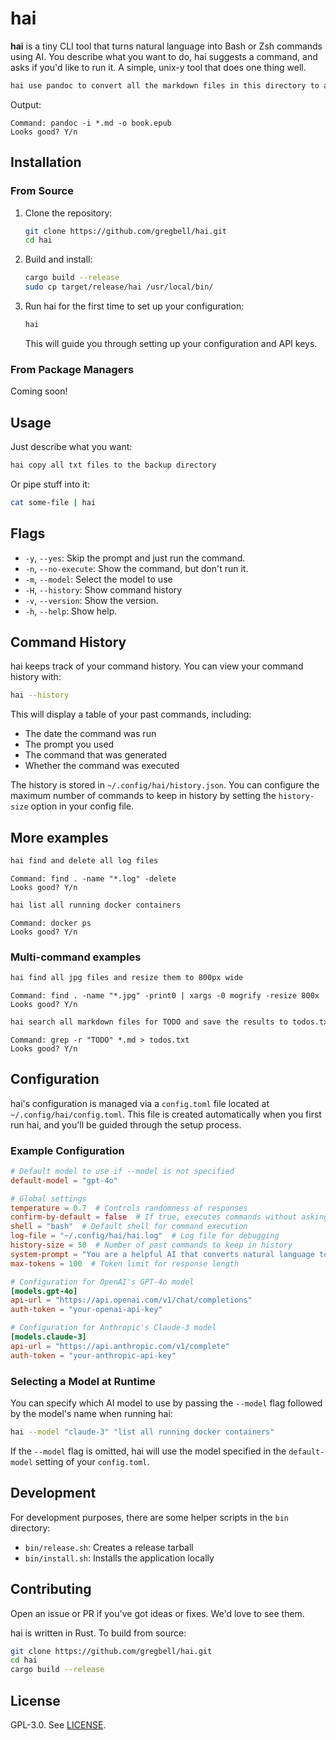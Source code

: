 # hai

**hai** is a tiny CLI tool that turns natural language into Bash or Zsh commands using AI. You describe what you want to do, hai suggests a command, and asks if you'd like to run it. A simple, unix-y tool that does one thing well.

```bash
hai use pandoc to convert all the markdown files in this directory to an ebook
```

Output:

```
Command: pandoc -i *.md -o book.epub
Looks good? Y/n
```

## Installation

### From Source

1. Clone the repository:
   ```bash
   git clone https://github.com/gregbell/hai.git
   cd hai
   ```

2. Build and install:
   ```bash
   cargo build --release
   sudo cp target/release/hai /usr/local/bin/
   ```

3. Run hai for the first time to set up your configuration:
   ```bash
   hai
   ```
   
   This will guide you through setting up your configuration and API keys.

### From Package Managers

Coming soon!

## Usage

Just describe what you want:

```bash
hai copy all txt files to the backup directory
```

Or pipe stuff into it:

```bash
cat some-file | hai
```

## Flags

- `-y`, `--yes`: Skip the prompt and just run the command.
- `-n`, `--no-execute`: Show the command, but don't run it.
- `-m`, `--model`: Select the model to use
- `-H`, `--history`: Show command history
- `-v`, `--version`: Show the version.
- `-h`, `--help`: Show help.

## Command History

hai keeps track of your command history. You can view your command history with:

```bash
hai --history
```

This will display a table of your past commands, including:
- The date the command was run
- The prompt you used
- The command that was generated
- Whether the command was executed

The history is stored in `~/.config/hai/history.json`. You can configure the maximum number of commands to keep in history by setting the `history-size` option in your config file.

## More examples

```bash
hai find and delete all log files
```

```
Command: find . -name "*.log" -delete
Looks good? Y/n
```

```bash
hai list all running docker containers
```

```
Command: docker ps
Looks good? Y/n
```

### Multi-command examples

```bash
hai find all jpg files and resize them to 800px wide
```

```
Command: find . -name "*.jpg" -print0 | xargs -0 mogrify -resize 800x
Looks good? Y/n
```

```bash
hai search all markdown files for TODO and save the results to todos.txt
```

```
Command: grep -r "TODO" *.md > todos.txt
Looks good? Y/n
```

## Configuration

hai's configuration is managed via a `config.toml` file located at `~/.config/hai/config.toml`. This file is created automatically when you first run hai, and you'll be guided through the setup process.

### Example Configuration

```toml
# Default model to use if --model is not specified
default-model = "gpt-4o"

# Global settings
temperature = 0.7  # Controls randomness of responses
confirm-by-default = false  # If true, executes commands without asking
shell = "bash"  # Default shell for command execution
log-file = "~/.config/hai/hai.log"  # Log file for debugging
history-size = 50  # Number of past commands to keep in history
system-prompt = "You are a helpful AI that converts natural language to shell commands."
max-tokens = 100  # Token limit for response length

# Configuration for OpenAI's GPT-4o model
[models.gpt-4o]
api-url = "https://api.openai.com/v1/chat/completions"
auth-token = "your-openai-api-key"

# Configuration for Anthropic's Claude-3 model
[models.claude-3]
api-url = "https://api.anthropic.com/v1/complete"
auth-token = "your-anthropic-api-key"
```

### Selecting a Model at Runtime

You can specify which AI model to use by passing the `--model` flag followed by the model's name when running hai:

```bash
hai --model "claude-3" "list all running docker containers"
```

If the `--model` flag is omitted, hai will use the model specified in the `default-model` setting of your `config.toml`.

## Development

For development purposes, there are some helper scripts in the `bin` directory:

- `bin/release.sh`: Creates a release tarball
- `bin/install.sh`: Installs the application locally

## Contributing

Open an issue or PR if you've got ideas or fixes. We'd love to see them.

hai is written in Rust. To build from source:

```bash
git clone https://github.com/gregbell/hai.git
cd hai
cargo build --release
```

## License

GPL-3.0. See [LICENSE](LICENSE).